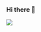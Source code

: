 ### Hi there 👋
<a href="https://www.notion.so/Heekyoung-f148fa9e02ee4d379538f000b9dc4d20" target="_blank"><img src="https://img.shields.io/badge/Notion-000000?style=flat-square&logo=Notion&logoColor=#ffffff"/></a>

<!--
**HKLeeeee/HKLeeeee** is a ✨ _special_ ✨ repository because its `README.md` (this file) appears on your GitHub profile.

Here are some ideas to get you started:

- 🔭 I’m currently working on ...
- 🌱 I’m currently learning ...
- 👯 I’m looking to collaborate on ...
- 🤔 I’m looking for help with ...
- 💬 Ask me about ...
- 📫 How to reach me: ...
- 😄 Pronouns: ...
- ⚡ Fun fact: ...
-->
